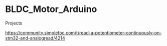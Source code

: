 # BLDC_Motor_Arduino
Projects

https://community.simplefoc.com/t/read-a-potentiometer-continuously-on-stm32-and-analogread/4214

